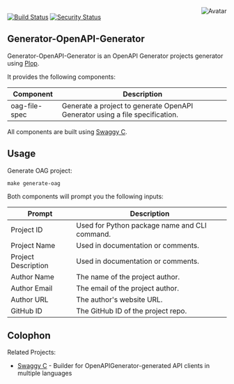 <img align="right" src="https://raw.github.com/cliffano/generator-openapi-generator/master/avatar.jpg" alt="Avatar"/>

[![Build Status](https://github.com/cliffano/generator-openapi-generator/workflows/CI/badge.svg)](https://github.com/cliffano/generator-openapi-generator/actions?query=workflow%3ACI)
[![Security Status](https://snyk.io/test/github/cliffano/generator-openapi-generator/badge.svg)](https://snyk.io/test/github/cliffano/generator-openapi-generator)

Generator-OpenAPI-Generator
---------------------------

Generator-OpenAPI-Generator is an OpenAPI Generator projects generator using [Plop](https://plopjs.com/).

It provides the following components:

| Component | Description |
|-----------|-------------|
| oag-file-spec | Generate a project to generate OpenAPI Generator using a file specification. |

All components are built using [Swaggy C](https://github.com/cliffano/swaggy-c).

Usage
-----

Generate OAG project:

    make generate-oag

Both components will prompt you the following inputs:

| Prompt | Description |
|--------|-------------|
| Project ID | Used for Python package name and CLI command. |
| Project Name | Used in documentation or comments. |
| Project Description | Used in documentation or comments. |
| Author Name | The name of the project author. |
| Author Email | The email of the project author. |
| Author URL | The author's website URL. |
| GitHub ID | The GitHub ID of the project repo. |


Colophon
--------

Related Projects:

* [Swaggy C](https://github.com/cliffano/swaggy-c) - Builder for OpenAPIGenerator-generated API clients in multiple languages
